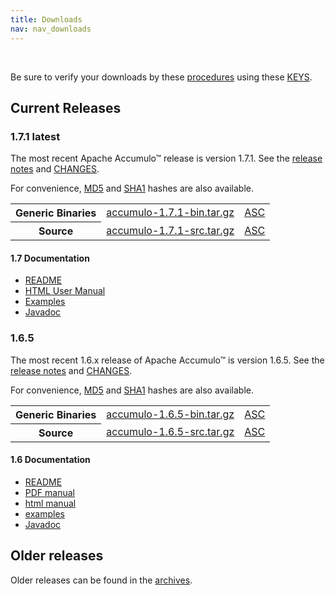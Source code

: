 ```yaml
---
title: Downloads
nav: nav_downloads
---
```


<script type="text/javascript">
/**
* Function that tracks a click on an outbound link in Google Analytics.
* This function takes a valid URL string as an argument, and uses that URL string
* as the event label.
*/
var gaCallback = function(event) {
  var hrefUrl = event.target.getAttribute('href')
  if (event.ctrlKey || event.shiftKey || event.metaKey || event.which == 2) {
    var newWin = true;}

  // $(this) != this
  var url = "http://accumulo.apache.org" + $(this).attr("id")
  if (newWin) {
    ga('send', 'event', 'outbound', 'click', url, {'nonInteraction': 1});
    return true;
  } else {
    ga('send', 'event', 'outbound', 'click', url, {'hitCallback':
    function () {window.location.href = hrefUrl;}}, {'nonInteraction': 1});
    return false;
  }
};

$( document ).ready(function() {
  if (ga.hasOwnProperty('loaded') && ga.loaded === true) {
    $('.download_external').click(gaCallback);
  }
});

var createSection = function(name, items, divider) {
  var section = '';
  if (divider == undefined) { divider = true; }
  if (divider) {
    section += '<li class="divider" <="" li=""> </li>';
  }
  section += '<li class="dropdown-header">' + name + '</li>';
  for (var i = 0; i < items.length; i++) {
    section += '<li><a href="#">' + items[i] + '</a></li>';
  }
  return section;
};

var updateLinks = function(mirror) {
  $('a[link-suffix]').each(function(i, obj) {
    $(obj).attr('href', mirror.replace(/\/+$/, "") + $(obj).attr('link-suffix'));
  });
};

var mirrorsCallback = function(json) {
  var mirrorSelection = $("#mirror_selection");
  var htmlContent =  '<span class="help-block">Select a mirror:</span>' +
    '<div class="btn-group">' +
      '<button type="button" class="btn btn-default dropdown-toggle" data-toggle="dropdown">' +
        '<span data-bind="label">' + json.preferred + '</span>&nbsp;<span class="caret">' +
      '</button>' +
      '<ul class="dropdown-menu">';

  htmlContent += createSection("Preferred Mirror (based on location)", [ json.preferred ], false);
  htmlContent += createSection("HTTP Mirrors", json.http);
  htmlContent += createSection("FTP Mirrors", json.ftp);
  htmlContent += createSection("Backup Mirrors", json.backup);

  htmlContent += '</ul></div>';
  mirrorSelection.html(htmlContent);

  $("#mirror_selection a").click(function(event) {
      var target=$(event.target);
      var mirror=target.text();
      updateLinks(mirror);
      target.closest('.btn-group').find('[data-bind="label"]').text(mirror).end();
  });

  updateLinks(json.preferred);
};

// get mirrors when page is ready
var mirrorURL = "/mirrors.cgi"; // http[s]://accumulo.apache.org/mirrors.cgi
$(function() { $.getJSON(mirrorURL + "?as_json", mirrorsCallback); });

</script>

<div id="mirror_selection"></div>
<br />

Be sure to verify your downloads by these [procedures][VERIFY_PROCEDURES] using these [KEYS][GPG_KEYS].

## Current Releases

### 1.7.1 <span class="label label-primary">latest</span>

The most recent Apache Accumulo&trade; release is version 1.7.1. See the [release notes][REL_NOTES_17] and [CHANGES][CHANGES_17].

For convenience, [MD5][MD5SUM_17] and [SHA1][SHA1SUM_17] hashes are also available.

<table class="table">
<tr>
<th>Generic Binaries</th>
<td><a href="https://www.apache.org/dyn/closer.lua/accumulo/1.7.1/accumulo-1.7.1-bin.tar.gz" link-suffix="/accumulo/1.7.1/accumulo-1.7.1-bin.tar.gz" class="download_external" id="/downloads/accumulo-1.7.1-bin.tar.gz">accumulo-1.7.1-bin.tar.gz</a></td>
<td><a href="https://www.apache.org/dist/accumulo/1.7.1/accumulo-1.7.1-bin.tar.gz.asc">ASC</a></td>
</tr>
<tr>
<th>Source</th>
<td><a href="https://www.apache.org/dyn/closer.lua/accumulo/1.7.1/accumulo-1.7.1-src.tar.gz" link-suffix="/accumulo/1.7.1/accumulo-1.7.1-src.tar.gz" class="download_external" id="/downloads/accumulo-1.7.1-src.tar.gz">accumulo-1.7.1-src.tar.gz</a></td>
<td><a href="https://www.apache.org/dist/accumulo/1.7.1/accumulo-1.7.1-src.tar.gz.asc">ASC</a></td>
</tr>
</table>

#### 1.7 Documentation
* <a href="https://github.com/apache/accumulo/blob/rel/1.7.1/README.md" class="download_external" id="/1.7/README">README</a>
* [HTML User Manual][MANUAL_HTML_17]
* [Examples][EXAMPLES_17]
* <a href="{{ site.baseurl }}/1.7/apidocs" class="download_external" id="/1.7/apidocs">Javadoc</a>

### 1.6.5

The most recent 1.6.x release of Apache Accumulo&trade; is version 1.6.5. See the [release notes][REL_NOTES_16] and [CHANGES][CHANGES_16].

For convenience, [MD5][MD5SUM_16] and [SHA1][SHA1SUM_16] hashes are also available.

<table class="table">
<tr>
<th>Generic Binaries</th>
<td><a href="https://www.apache.org/dyn/closer.lua/accumulo/1.6.5/accumulo-1.6.5-bin.tar.gz" link-suffix="/accumulo/1.6.5/accumulo-1.6.5-bin.tar.gz" class="download_external" id="/downloads/accumulo-1.6.5-bin.tar.gz">accumulo-1.6.5-bin.tar.gz</a></td>
<td><a href="https://www.apache.org/dist/accumulo/1.6.5/accumulo-1.6.5-bin.tar.gz.asc">ASC</a></td>
</tr>
<tr>
<th>Source</th>
<td><a href="https://www.apache.org/dyn/closer.lua/accumulo/1.6.5/accumulo-1.6.5-src.tar.gz" link-suffix="/accumulo/1.6.5/accumulo-1.6.5-src.tar.gz" class="download_external" id="/downloads/accumulo-1.6.5-src.tar.gz">accumulo-1.6.5-src.tar.gz</a></td>
<td><a href="https://www.apache.org/dist/accumulo/1.6.5/accumulo-1.6.5-src.tar.gz.asc">ASC</a></td>
</tr>
</table>

#### 1.6 Documentation
* <a href="https://git-wip-us.apache.org/repos/asf?p=accumulo.git;a=blob_plain;f=README;hb=rel/1.6.5" class="download_external" id="/1.6/README">README</a>
* <a href="http://search.maven.org/remotecontent?filepath=org/apache/accumulo/accumulo-docs/1.6.5/accumulo-docs-1.6.5-user-manual.pdf" class="download_external" id="/1.6/accumulo_user_manual.pdf">PDF manual</a>
* [html manual][MANUAL_HTML_16]
* [examples][EXAMPLES_16]
* <a href="{{ site.baseurl }}/1.6/apidocs" class="download_external" id="/1.6/apidocs">Javadoc</a>

## Older releases

Older releases can be found in the [archives][ARCHIVES].


[VERIFY_PROCEDURES]: https://www.apache.org/info/verification.html "Verify"
[GPG_KEYS]: https://www.apache.org/dist/accumulo/KEYS "KEYS"
[ARCHIVES]: https://archive.apache.org/dist/accumulo/

[MANUAL_HTML_16]: /1.6/accumulo_user_manual.html "1.6 user manual"
[MANUAL_HTML_17]: /1.7/accumulo_user_manual.html "1.7 user manual"

[EXAMPLES_16]: /1.6/examples "1.6 examples"
[EXAMPLES_17]: /1.7/examples "1.7 examples"

[CHANGES_16]: https://issues.apache.org/jira/browse/ACCUMULO/fixforversion/12333674 "1.6.5 CHANGES"
[CHANGES_17]: https://issues.apache.org/jira/browse/ACCUMULO/fixforversion/12329940 "1.7.1 CHANGES"

[REL_NOTES_16]: /release_notes/1.6.5.html "1.6.5 Release Notes"
[REL_NOTES_17]: /release_notes/1.7.1.html "1.7.1 Release Notes"

[MD5SUM_16]: https://www.apache.org/dist/accumulo/1.6.5/MD5SUM "1.6.5 MD5 file hashes"
[MD5SUM_17]: https://www.apache.org/dist/accumulo/1.7.1/MD5SUM "1.7.1 MD5 file hashes"

[SHA1SUM_16]: https://www.apache.org/dist/accumulo/1.6.5/SHA1SUM "1.6.5 SHA1 file hashes"
[SHA1SUM_17]: https://www.apache.org/dist/accumulo/1.7.1/SHA1SUM "1.7.1 SHA1 file hashes"
